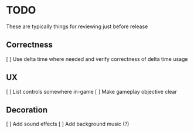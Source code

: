 # TODO

These are typically things for reviewing just before release

## Correctness

[ ] Use delta time where needed and verify correctness of delta time usage

## UX

[ ] List controls somewhere in-game
[ ] Make gameplay objective clear

## Decoration

[ ] Add sound effects
[ ] Add background music (?)
